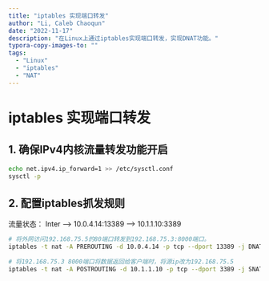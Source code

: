 ```yaml
---
title: "iptables 实现端口转发"
author: "Li, Caleb Chaoqun"
date: "2022-11-17"
description: "在Linux上通过iptables实现端口转发，实现DNAT功能。"
typora-copy-images-to: ""
tags:
  - "Linux"
  - "iptables"
  - "NAT"
---
```



# iptables 实现端口转发

## 1. 确保IPv4内核流量转发功能开启

```bash
echo net.ipv4.ip_forward=1 >> /etc/sysctl.conf
sysctl -p
```

## 2. 配置iptables抓发规则


流量状态：
Inter --> 10.0.4.14:13389 -->  10.1.1.10:3389

```bash
# 将外网访问192.168.75.5的80端口转发到192.168.75.3:8000端口。
iptables -t nat -A PREROUTING -d 10.0.4.14 -p tcp --dport 13389 -j DNAT --to-destination 10.1.1.10:3389
 
# 将192.168.75.3 8000端口将数据返回给客户端时，将源ip改为192.168.75.5
iptables -t nat -A POSTROUTING -d 10.1.1.10 -p tcp --dport 3389 -j SNAT --to 10.0.4.14
```
